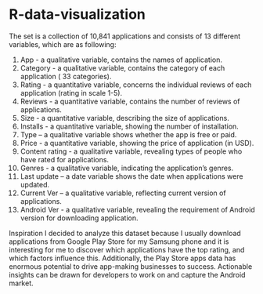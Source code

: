 # R-data-visualization
The set is a collection of 10,841 applications and consists of 13 different variables, which are as following:
1. App - a qualitative variable, contains the names of application.
2. Category - a qualitative variable, contains the category of each application ( 33 categories).
3. Rating - a quantitative variable, concerns the individual reviews of each application (rating in scale 1-5).
4. Reviews - a quantitative variable, contains the number of reviews of applications.
5. Size - a quantitative variable, describing the size of applications.
6. Installs - a quantitative variable, showing the number of installation. 
7. Type – a qualitative variable shows whether the app is free or paid.
8. Price - a quantitative variable, showing the price of application (in USD).
9. Content rating - a qualitative variable, revealing types of people who have rated for applications.
10. Genres - a qualitative variable, indicating the application’s genres.
11. Last update – a date variable shows the date when applications were updated.
12. Current Ver – a qualitative variable, reflecting current version of applications.
13. Android Ver - a qualitative variable, revealing the requirement of Android version for downloading application.

Inspiration
I decided to analyze this dataset because I usually download applications from Google Play Store for my Samsung phone and it is interesting for me to discover which applications have the top rating, and which factors influence this.
Additionally, the Play Store apps data has enormous potential to drive app-making businesses to success. Actionable insights can be drawn for developers to work on and capture the Android market.
